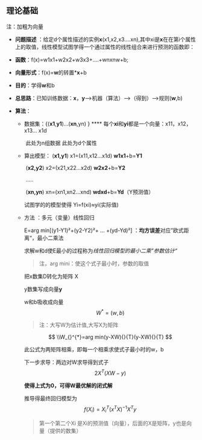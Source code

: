 ## 理论基础

注：加粗为向量

- **问题描述** ：给定d个属性描述的实例**x**(x1,x2,x3....xn),其中xi是**x**在在第i个属性上的取值，线性模型试图学得一个通过属性的线性组合来进行预测的函数即：

- **函数**：f(x)=w1x1+w2x2+w3x3+....+wnxnw+b;

- **向量形式**：f(x)=**w**的转置***x**+b

- **目的**：学得**w**和b

- **总思路**：已知训练数据：**x**，**y**—>机器（算法）—>（得到）—>规则(**w**,b)

- **算法**：

  - 数据集：{(**x1**,**y1**)...(**xn**,yn) } **** 每个**xi**和**yi**都是一个向量：x11，x12，x13... x1d

    ​                此处为n组数据                                                   此处为d个属性

  - 算出模型： (**x1,y1**)     x1=(x11,x12...x1d)     **w1x1**+b=**Y1**

    ​                    (**x2,y2**)     x2=(x21,x22...x2d)     **w2x2**+b=**Y2**

    ​                      .....

    ​                    (**xn,yn**)    xn=(xn1,xn2...xnd)     **wdxd**+b=**Yd**（Y预测值）

    试图学的的模型使得 Yi=f(xi)≈yi(实际值)
    
  - 方法 ：多元（变量）线性回归
    
    E=arg min[(y1-Y1)²+(y2-Y2)²+ ... +(yd-Yd)²]   ：**均方误差**对应”欧式距离“，最小二乘法
    
    求解w和d使E最小的过程称为*线性回归模型的最小二乘”参数估计“*
    
    > 注，arg mini：使这个式子最小时，参数的取值
    
    
    
    把x数集D转化为矩阵 X
    
    y数集写成向量**y**
    
    w和b吸收成向量 
    $$
    W_{}^{*}=(w,b)
    $$
    
    > 注：大写W为估计值,大写X为矩阵
    
    $$
    \\W_{}^{*}=arg min(y-XW){}{T}(y-XW){}{T}
    $$
    
    此公式为两矩阵相乘，即每一个相乘求使式子最小时的w，b
    
    
    
    下一步求导：两边对W求导得到式子
    $$
    2X{}^{T}(XW-y)
    $$
    
    
    **使得上式为0，可得W最优解的闭式解**
    
    推导得最终回归模型为
    $$
    f(X_i)=X_{i}^{T}(x_{}^{T}X)_{}^{-1}X_{}^{T}y
    $$
    
    > 第一个第二个Xi 是Xi的预测值（向量），后面的X是矩阵，y也是向量（提供的数集）

